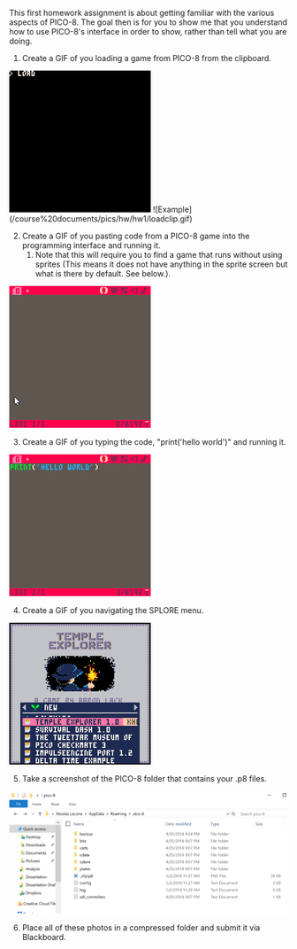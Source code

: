 This first homework assignment is about getting familiar with the various aspects of PICO-8. The goal then is for you to show me that you understand how to use PICO-8's interface in order to show, rather than tell what you are doing. 

1. Create a GIF of you loading a game from PICO-8 from the clipboard. 
 
 <img alight = "right" src = "/course%20documents/pics/hw/hw1/loadclip.gif">
 ![Example](/course%20documents/pics/hw/hw1/loadclip.gif)

2. Create a GIF of you pasting code from a PICO-8 game into the programming interface and running it.
    1. Note that this will require you to find a game that runs without using sprites (This means it does not have anything in the sprite screen but what is there by default. See below.). 

 ![Example](/course%20documents/pics/hw/hw1/ctrlv.gif)

3. Create a GIF of you typing the code, "print('hello world')" and running it. 

 ![Example](/course%20documents//pics//hw/hw1/helloworld.gif)

4. Create a GIF of you navigating the SPLORE menu.

 ![Example](/course%20documents//pics/hw/hw1/splore.gif)

5. Take a screenshot of the PICO-8 folder that contains your .p8 files.

 ![Example](/course%20documents//pics/hw/hw1/folder.PNG)

6. Place all of these photos in a compressed folder and submit it via Blackboard.
